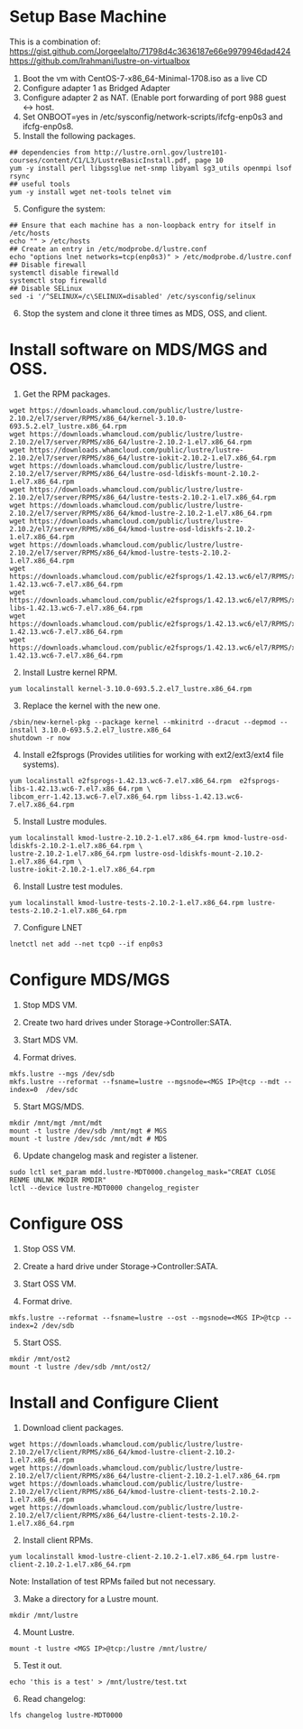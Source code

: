 # Setup Base Machine

This is a combination of:
https://gist.github.com/Jorgeelalto/71798d4c3636187e66e9979946dad424
https://github.com/lrahmani/lustre-on-virtualbox


1. Boot the vm with CentOS-7-x86_64-Minimal-1708.iso as a live CD
2. Configure adapter 1 as Bridged Adapter
3. Configure adapter 2 as NAT.  (Enable port forwarding of port 988 guest <-> host.
4. Set ONBOOT=yes in /etc/sysconfig/network-scripts/ifcfg-enp0s3 and ifcfg-enp0s8.
5. Install the following packages.

```
## dependencies from http://lustre.ornl.gov/lustre101-courses/content/C1/L3/LustreBasicInstall.pdf, page 10
yum -y install perl libgssglue net-snmp libyaml sg3_utils openmpi lsof rsync
## useful tools
yum -y install wget net-tools telnet vim
```

5. Configure the system:

```
## Ensure that each machine has a non-loopback entry for itself in /etc/hosts
echo "" > /etc/hosts
## Create an entry in /etc/modprobe.d/lustre.conf
echo "options lnet networks=tcp(enp0s3)" > /etc/modprobe.d/lustre.conf
## Disable firewall
systemctl disable firewalld
systemctl stop firewalld
## Disable SELinux
sed -i '/^SELINUX=/c\SELINUX=disabled' /etc/sysconfig/selinux
```

6. Stop the system and clone it three times as MDS, OSS, and client.

# Install software on MDS/MGS and OSS.

1. Get the RPM packages.

```
wget https://downloads.whamcloud.com/public/lustre/lustre-2.10.2/el7/server/RPMS/x86_64/kernel-3.10.0-693.5.2.el7_lustre.x86_64.rpm
wget https://downloads.whamcloud.com/public/lustre/lustre-2.10.2/el7/server/RPMS/x86_64/lustre-2.10.2-1.el7.x86_64.rpm
wget https://downloads.whamcloud.com/public/lustre/lustre-2.10.2/el7/server/RPMS/x86_64/lustre-iokit-2.10.2-1.el7.x86_64.rpm
wget https://downloads.whamcloud.com/public/lustre/lustre-2.10.2/el7/server/RPMS/x86_64/lustre-osd-ldiskfs-mount-2.10.2-1.el7.x86_64.rpm
wget https://downloads.whamcloud.com/public/lustre/lustre-2.10.2/el7/server/RPMS/x86_64/lustre-tests-2.10.2-1.el7.x86_64.rpm
wget https://downloads.whamcloud.com/public/lustre/lustre-2.10.2/el7/server/RPMS/x86_64/kmod-lustre-2.10.2-1.el7.x86_64.rpm
wget https://downloads.whamcloud.com/public/lustre/lustre-2.10.2/el7/server/RPMS/x86_64/kmod-lustre-osd-ldiskfs-2.10.2-1.el7.x86_64.rpm
wget https://downloads.whamcloud.com/public/lustre/lustre-2.10.2/el7/server/RPMS/x86_64/kmod-lustre-tests-2.10.2-1.el7.x86_64.rpm
wget https://downloads.whamcloud.com/public/e2fsprogs/1.42.13.wc6/el7/RPMS/x86_64/e2fsprogs-1.42.13.wc6-7.el7.x86_64.rpm
wget https://downloads.whamcloud.com/public/e2fsprogs/1.42.13.wc6/el7/RPMS/x86_64/e2fsprogs-libs-1.42.13.wc6-7.el7.x86_64.rpm
wget https://downloads.whamcloud.com/public/e2fsprogs/1.42.13.wc6/el7/RPMS/x86_64/libcom_err-1.42.13.wc6-7.el7.x86_64.rpm
wget https://downloads.whamcloud.com/public/e2fsprogs/1.42.13.wc6/el7/RPMS/x86_64/libss-1.42.13.wc6-7.el7.x86_64.rpm
```

2. Install Lustre kernel RPM.

```
yum localinstall kernel-3.10.0-693.5.2.el7_lustre.x86_64.rpm
```
3. Replace the kernel with the new one.

```
/sbin/new-kernel-pkg --package kernel --mkinitrd --dracut --depmod --install 3.10.0-693.5.2.el7_lustre.x86_64
shutdown -r now
```

4. Install e2fsprogs (Provides utilities for working with ext2/ext3/ext4 file systems).

```
yum localinstall e2fsprogs-1.42.13.wc6-7.el7.x86_64.rpm  e2fsprogs-libs-1.42.13.wc6-7.el7.x86_64.rpm \
libcom_err-1.42.13.wc6-7.el7.x86_64.rpm libss-1.42.13.wc6-7.el7.x86_64.rpm
```

5. Install Lustre modules.

```
yum localinstall kmod-lustre-2.10.2-1.el7.x86_64.rpm kmod-lustre-osd-ldiskfs-2.10.2-1.el7.x86_64.rpm \
lustre-2.10.2-1.el7.x86_64.rpm lustre-osd-ldiskfs-mount-2.10.2-1.el7.x86_64.rpm \
lustre-iokit-2.10.2-1.el7.x86_64.rpm
```

6. Install Lustre test modules.

```
yum localinstall kmod-lustre-tests-2.10.2-1.el7.x86_64.rpm lustre-tests-2.10.2-1.el7.x86_64.rpm
```

7. Configure LNET

```
lnetctl net add --net tcp0 --if enp0s3
```

# Configure MDS/MGS

1. Stop MDS VM.

2. Create two hard drives under Storage->Controller:SATA.

3. Start MDS VM.

4.  Format drives.

```
mkfs.lustre --mgs /dev/sdb
mkfs.lustre --reformat --fsname=lustre --mgsnode=<MGS IP>@tcp --mdt --index=0  /dev/sdc
```

5.  Start MGS/MDS.

```
mkdir /mnt/mgt /mnt/mdt
mount -t lustre /dev/sdb /mnt/mgt # MGS
mount -t lustre /dev/sdc /mnt/mdt # MDS
```

6.  Update changelog mask and register a listener.

```
sudo lctl set_param mdd.lustre-MDT0000.changelog_mask="CREAT CLOSE RENME UNLNK MKDIR RMDIR"
lctl --device lustre-MDT0000 changelog_register
```

# Configure OSS

1.  Stop OSS VM.

2.  Create a hard drive under Storage->Controller:SATA.

3.  Start OSS VM.

4.  Format drive.

```
mkfs.lustre --reformat --fsname=lustre --ost --mgsnode=<MGS IP>@tcp --index=2 /dev/sdb
```

5.  Start OSS.

```
mkdir /mnt/ost2
mount -t lustre /dev/sdb /mnt/ost2/
```

# Install and Configure Client

1. Download client packages.

```
wget https://downloads.whamcloud.com/public/lustre/lustre-2.10.2/el7/client/RPMS/x86_64/kmod-lustre-client-2.10.2-1.el7.x86_64.rpm
wget https://downloads.whamcloud.com/public/lustre/lustre-2.10.2/el7/client/RPMS/x86_64/lustre-client-2.10.2-1.el7.x86_64.rpm
wget https://downloads.whamcloud.com/public/lustre/lustre-2.10.2/el7/client/RPMS/x86_64/kmod-lustre-client-tests-2.10.2-1.el7.x86_64.rpm
wget https://downloads.whamcloud.com/public/lustre/lustre-2.10.2/el7/client/RPMS/x86_64/lustre-client-tests-2.10.2-1.el7.x86_64.rpm
```

2. Install client RPMs.

```
yum localinstall kmod-lustre-client-2.10.2-1.el7.x86_64.rpm lustre-client-2.10.2-1.el7.x86_64.rpm
```

Note:  Installation of test RPMs failed but not necessary.

3. Make a directory for a Lustre mount.

```
mkdir /mnt/lustre
```

4. Mount Lustre.

```
mount -t lustre <MGS IP>@tcp:/lustre /mnt/lustre/
```

5.  Test it out.

```
echo 'this is a test' > /mnt/lustre/test.txt
```

6.  Read changelog:

```
lfs changelog lustre-MDT0000
```


